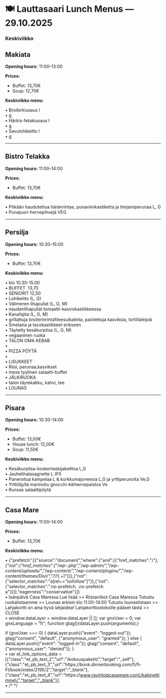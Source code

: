 # 🍽️ Lauttasaari Lunch Menus — 29.10.2025

### Keskiviikko

## Makiata
**Opening hours:** 11:00–13:00

**Prices:**
- Buffet: 13,70€
- Soup: 12,70€

**Keskiviikko menu:**

• Broilerkiusaus l  
• g  
• Härkis-fetakiusaus l  
• g  
• Savulohikeitto l  
• g  


---

## Bistro Telakka
**Opening hours:** 11:00–14:00

**Prices:**
- Buffet: 13,70€

**Keskiviikko menu:**

• Pitkään haudutettua häränrintaa, punaviinikastiketta ja timjamiperunaa L, G  
• Punajuuri-hernepihvejä VEG  


---

## Persilja
**Opening hours:** 10:30–15:00

**Prices:**
- Buffet: 13,70€

**Keskiviikko menu:**

• klo 10.30-15.00  
• BUFFET  13,70  
• SENIORIT 12,50  
• Lohikeitto (L, G)  
• Välimeren lihapullat (L, G, M)  
• naudanlihapullat tomaatti-kasviskastikkeessa  
• Kanafajita (L, G, M)  
• grillattuja broilerinrintafileesuikaleita, paistettuja kasviksia, tortillaleipiä  
• Smetana ja tacokastikkeet erikseen  
• Täytetty kesäkurpitsa (L, G, M)  
• vegaaninen ruoka  
• TALON OMA KEBAB  
• ​  
• PIZZA PÖYTÄ  
• ​  
• LISUKKEET  
• Riisi, perunaa,kasvikset  
• meze tyylinen salaatti-buffet  
• JÄLKIRUOKA  
• talon täytekakku, kahvi, tee  
• LOUNAS  


---

## Pisara
**Opening hours:** 10:30-14:00

**Prices:**
- Buffet: 13,00€
- House lunch: 12,00€
- Soup: 11,50€

**Keskiviikko menu:**

• Kesäkurpitsa-koskenlaskijakeittoa L,G  
• Jauhelihalasagnette L (FI)  
• Paneroitua kampelaa L & kurkkumajoneesia L,G ja yrttiperunoita Ve,G  
• Yrttiöljyllä marinoitu gnocchi-kikhernepaistos Ve  
• Runsas salaattipöytä  


---

## Casa Mare
**Opening hours:** 11:00–14:00

**Prices:**
- Buffet: 13,70€

**Keskiviikko menu:**

• {"prefetch":[{"source":"document","where":{"and":[{"href_matches":"\/*"},{"not":{"href_matches":["\/wp-*.php","\/wp-admin\/*","\/wp-content\/uploads\/*","\/wp-content\/*","\/wp-content\/plugins\/*","\/wp-content\/themes\/Divi\/*","\/*\\?(.+)"]}},{"not":{"selector_matches":"a[rel~=\"nofollow\"]"}},{"not":{"selector_matches":".no-prefetch, .no-prefetch a"}}]},"eagerness":"conservative"}]}  
• Isänpäivä Casa Maressa Lue lisää >> Riistaviikot Casa Maressa Tutustu ruokalistaamme >> Lounas arkisin klo 11.00-14.00 Tutustu lounaslistaan >> Lahjakortti on aina hyvä lahjaidea! Lahjakorttiostoksille pääset tästä >> CLOSE  
• window.dataLayer = window.dataLayer || [];
  var gnxUser = 0;
  var gnxLanguage = "fi";
  function gtag(){dataLayer.push(arguments);}

  if (gnxUser === 0) {
    dataLayer.push({"event": "logged-out"});
    gtag("consent", "default", {"anonymous_user": "granted"});
  }
  else {
    dataLayer.push({"event": "logged-in"});
    gtag("consent", "default", {"anonymous_user": "denied"});
  }  
• var et_link_options_data = [{"class":"et_pb_text_2","url":"\/kokouspaketit\/","target":"_self"},{"class":"et_pb_text_3","url":"https:\/\/book.dinnerbooking.com\/fi\/fi-FI\/book\/index\/2195\/2","target":"_blank"},{"class":"et_pb_text_4","url":"https:\/\/www.ravintolacasamare.com\/kabinettimme\/","target":"_blank"}];  
• /* <![CDATA[ */
jqueryParams.length&&$.each(jqueryParams,function(e,r){if("function"==typeof r){var n=String(r);n.replace("$","jQuery");var a=new Function("return "+n)();$(document).ready(a)}});
/* ]]> */  


---

